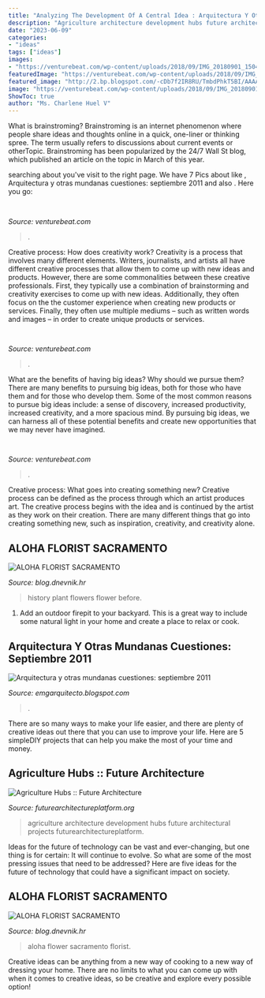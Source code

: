 ```yaml
---
title: "Analyzing The Development Of A Central Idea : Arquitectura Y Otras Mundanas Cuestiones: Septiembre 2011"
description: "Agriculture architecture development hubs future architectural projects futurearchitectureplatform"
date: "2023-06-09"
categories:
- "ideas"
tags: ["ideas"]
images:
- "https://venturebeat.com/wp-content/uploads/2018/09/IMG_20180901_150404.jpg?w=800"
featuredImage: "https://venturebeat.com/wp-content/uploads/2018/09/IMG_20180901_150404.jpg?w=800"
featured_image: "http://2.bp.blogspot.com/-cDb7f2IR8RU/TmbdPhkT5BI/AAAAAAAAA1M/S6pu-8N2Vj0/s1600/15.jpg"
image: "https://venturebeat.com/wp-content/uploads/2018/09/IMG_20180901_150404.jpg?w=800"
ShowToc: true
author: "Ms. Charlene Huel V"
---
```



What is brainstroming?
Brainstroming is an internet phenomenon where people share ideas and thoughts online in a quick, one-liner or thinking spree. The term usually refers to discussions about current events or otherTopic. Brainstroming has been popularized by the 24/7 Wall St blog, which published an article on the topic in March of this year.

	

		
searching about  you've visit to the right page. We have 7 Pics about  like , Arquitectura y otras mundanas cuestiones: septiembre 2011 and also . Here you go:
		
    
## 

<img loading=lazy src="https://venturebeat.com/wp-content/uploads/2019/12/IMG_20191210_183414.jpg?w=800" onerror="this.onerror=null;this.src='https://tse4.mm.bing.net/th?id=OIP.ert_Jrl0PlFaSH0c8_8HrgHaEW&amp;pid=15.1';" alt="">

_Source: venturebeat.com_

>. 

	

Creative process: How does creativity work?
Creativity is a process that involves many different elements. Writers, journalists, and artists all have different creative processes that allow them to come up with new ideas and products. However, there are some commonalities between these creative professionals. First, they typically use a combination of brainstorming and creativity exercises to come up with new ideas. Additionally, they often focus on the the customer experience when creating new products or services. Finally, they often use multiple mediums – such as written words and images – in order to create unique products or services.

    
## 

<img loading=lazy src="https://venturebeat.com/wp-content/uploads/2018/09/IMG_20180901_150404.jpg?w=800" onerror="this.onerror=null;this.src='https://tse1.mm.bing.net/th?id=OIP.XSzRfQj3ADhwHQrMpXBICQHaFj&amp;pid=15.1';" alt="">

_Source: venturebeat.com_

>. 

	

What are the benefits of having big ideas? Why should we pursue them?
There are many benefits to pursuing big ideas, both for those who have them and for those who develop them. Some of the most common reasons to pursue big ideas include: a sense of discovery, increased productivity, increased creativity, and a more spacious mind. By pursuing big ideas, we can harness all of these potential benefits and create new opportunities that we may never have imagined.

    
## 

<img loading=lazy src="https://venturebeat.com/wp-content/uploads/2020/05/a100.jpg" onerror="this.onerror=null;this.src='https://tse1.mm.bing.net/th?id=OIP.yHL0eRs96Bh5NopbBzBT_gHaEQ&amp;pid=15.1';" alt="">

_Source: venturebeat.com_

>. 

	

Creative process: What goes into creating something new?
Creative process can be defined as the process through which an artist produces art. The creative process begins with the idea and is continued by the artist as they work on their creation. There are many different things that go into creating something new, such as inspiration, creativity, and creativity alone.

    
## ALOHA FLORIST SACRAMENTO

<img loading=lazy src="http://bit.ly/pD1NX1" onerror="this.onerror=null;this.src='https://tse3.mm.bing.net/th?id=OIP.ow-Pzcvin-40B_p5XmImfQHaJq&amp;pid=15.1';" alt="ALOHA FLORIST SACRAMENTO">

_Source: blog.dnevnik.hr_

>history plant flowers flower before. 

	

1. Add an outdoor firepit to your backyard. This is a great way to include some natural light in your home and create a place to relax or cook. 

    
## Arquitectura Y Otras Mundanas Cuestiones: Septiembre 2011

<img loading=lazy src="http://2.bp.blogspot.com/-cDb7f2IR8RU/TmbdPhkT5BI/AAAAAAAAA1M/S6pu-8N2Vj0/s1600/15.jpg" onerror="this.onerror=null;this.src='https://tse1.mm.bing.net/th?id=OIP.rh7MmaUT8B6AOQj38cuCgQHaEn&amp;pid=15.1';" alt="Arquitectura y otras mundanas cuestiones: septiembre 2011">

_Source: emgarquitecto.blogspot.com_

>. 

	

There are so many ways to make your life easier, and there are plenty of creative ideas out there that you can use to improve your life. Here are 5 simpleDIY projects that can help you make the most of your time and money.

    
## Agriculture Hubs :: Future Architecture

<img loading=lazy src="https://futurearchitectureplatform.org/media/cache/f7/2a/f72a1f64191e1cdb2fd1b97a43083bfc.jpg" onerror="this.onerror=null;this.src='https://tse3.mm.bing.net/th?id=OIP.LcbhwhdhP9pfCDgkYcu9NQHaDz&amp;pid=15.1';" alt="Agriculture Hubs :: Future Architecture">

_Source: futurearchitectureplatform.org_

>agriculture architecture development hubs future architectural projects futurearchitectureplatform. 

	

Ideas for the future of technology can be vast and ever-changing, but one thing is for certain: It will continue to evolve. So what are some of the most pressing issues that need to be addressed? Here are five ideas for the future of technology that could have a significant impact on society.

    
## ALOHA FLORIST SACRAMENTO

<img loading=lazy src="http://bit.ly/rpxBqs" onerror="this.onerror=null;this.src='https://tse1.mm.bing.net/th?id=OIP.l8eS8OxW2X1i-x4HYYWk5AHaFS&amp;pid=15.1';" alt="ALOHA FLORIST SACRAMENTO">

_Source: blog.dnevnik.hr_

>aloha flower sacramento florist. 

	

Creative ideas can be anything from a new way of cooking to a new way of dressing your home. There are no limits to what you can come up with when it comes to creative ideas, so be creative and explore every possible option!

